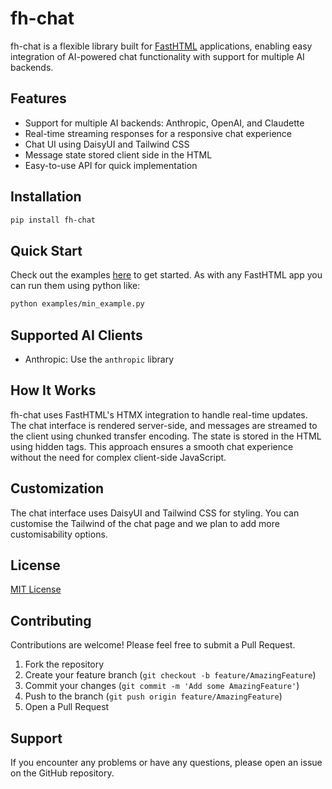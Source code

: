 # fh-chat

fh-chat is a flexible library built for [FastHTML](https://fastht.ml/) applications, enabling easy integration of AI-powered chat functionality with support for multiple AI backends.

## Features

- Support for multiple AI backends: Anthropic, OpenAI, and Claudette
- Real-time streaming responses for a responsive chat experience
- Chat UI using DaisyUI and Tailwind CSS
- Message state stored client side in the HTML
- Easy-to-use API for quick implementation

## Installation

```bash
pip install fh-chat
```

## Quick Start

Check out the examples [here](https://github.com/rian-dolphin/fasthtml-chat/tree/main/examples) to get started. As with any FastHTML app you can run them using python like:

```bash
python examples/min_example.py
```

## Supported AI Clients

- Anthropic: Use the `anthropic` library

## How It Works

fh-chat uses FastHTML's HTMX integration to handle real-time updates. The chat interface is rendered server-side, and messages are streamed to the client using chunked transfer encoding. The state is stored in the HTML using hidden tags. This approach ensures a smooth chat experience without the need for complex client-side JavaScript.

## Customization

The chat interface uses DaisyUI and Tailwind CSS for styling. You can customise the Tailwind of the chat page and we plan to add more customisability options.

## License

[MIT License](LICENSE)

## Contributing

Contributions are welcome! Please feel free to submit a Pull Request.

1. Fork the repository
2. Create your feature branch (`git checkout -b feature/AmazingFeature`)
3. Commit your changes (`git commit -m 'Add some AmazingFeature'`)
4. Push to the branch (`git push origin feature/AmazingFeature`)
5. Open a Pull Request

## Support

If you encounter any problems or have any questions, please open an issue on the GitHub repository.
